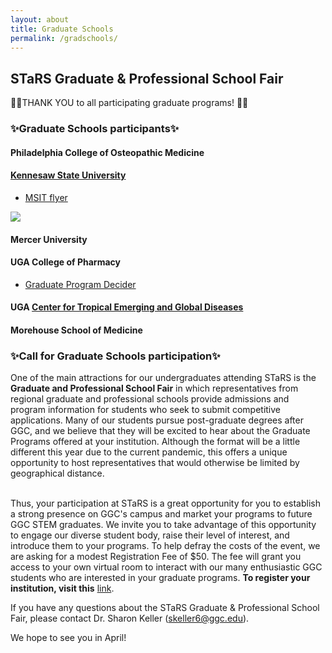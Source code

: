 ```yaml
---
layout: about
title: Graduate Schools
permalink: /gradschools/
---
```


## STaRS Graduate & Professional School Fair

👏👏THANK YOU to all participating graduate programs! 👏👏

### ✨Graduate Schools participants✨
   
#### Philadelphia College of Osteopathic Medicine 

#### [Kennesaw State University](https://msit.kennesaw.edu/)

- [MSIT flyer](/stars2021/images/MSIT-Flyer.pdf)

![](//www.youtube.com/watch?v=_4cp5mNiUyE) 
 
#### Mercer University 

#### UGA College of Pharmacy

- [Graduate Program Decider](/stars2021/images/uga-gradprogramsdecider.pdf) 

#### UGA [Center for Tropical Emerging and Global Diseases](https://training.ctegd.uga.edu/) 

#### Morehouse School of Medicine 

### ✨Call for Graduate Schools participation✨

One of the main attractions for our undergraduates attending STaRS is the **Graduate and Professional School Fair** in which representatives from regional graduate and professional schools provide admissions and program information for students who seek to submit competitive applications.  Many of our students pursue post-graduate degrees after GGC, and we believe that they will be excited to hear about the Graduate Programs offered at your institution. Although the format will be a little different this year due to the current pandemic, this offers a unique opportunity to host representatives that would otherwise be limited by geographical distance.

<br>
Thus, your participation at STaRS is a great opportunity for you to establish a strong presence on GGC's campus and market your programs to future GGC STEM graduates.  We invite you to take advantage of this opportunity to engage our diverse student body, raise their level of interest, and introduce them to your programs. To help defray the costs of the event, we are asking for a modest Registration Fee of $50.  The fee will grant you access to your own virtual room to interact with our many enthusiastic GGC students who are interested in your graduate programs. <b>To register your institution, visit this</b> <a href="https://georgia-gwinnett-college-foundation-inc.square.site/product/grad-professional-other-attendee/38?cs=true&cst=custom">link</a>. 


If you have any questions about the STaRS Graduate & Professional School Fair, please contact Dr. Sharon Keller (skeller6@ggc.edu). 


We hope to see you in April! 

